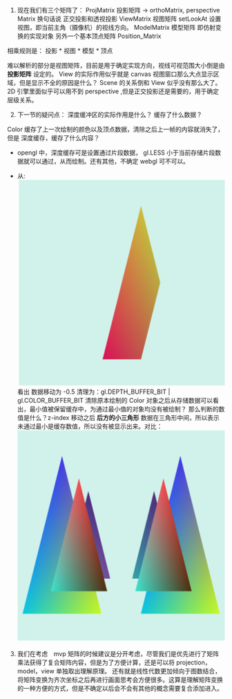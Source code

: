 1. 现在我们有三个矩阵了：
ProjMatrix 投影矩阵 -> orthoMatrix, perspective Matrix 换句话说 正交投影和透视投影
ViewMatrix 视图矩阵 setLookAt 设置视图，即当前主角（摄像机）的视线方向。
ModelMatrix 模型矩阵 即仿射变换的实现对象
另外一个基本顶点矩阵
Position_Matrix

相乘规则是：
投影 * 视图 * 模型 * 顶点

难以解析的部分是视图矩阵，目前是用于确定实现方向，视线可视范围大小倒是由 __投影矩阵__ 设定的。
View 的实际作用似乎就是 canvas 视图窗口那么大点显示区域，但是显示不全的原因是什么？ Scene 的关系倒和 View 似乎没有那么大了。
2D 引擎里面似乎可以用不到 perspective ,但是正交投影还是需要的，用于确定层级关系。


2. 下一节的疑问点：
深度缓冲区的实际作用是什么？
缓存了什么数据？

Color 缓存了上一次绘制的颜色以及顶点数据，清除之后上一帧的内容就消失了，但是 深度缓存，缓存了什么内容？
- opengl 中，深度缓存可是设置通过片段数据， gl.LESS 小于当前存储片段数据就可以通过，从而绘制。还有其他，不确定 webgl 可不可以。

- 从: <br>
 ![depthTest](../depthBuffer/depthTest.png) <br>
 看出 数据移动为 -0.5 清理为：gl.DEPTH_BUFFER_BIT | gl.COLOR_BUFFER_BIT
 清除原本绘制的 Color 对象之后从存储数据可以看出，最小值被保留缓存中，为通过最小值的对象均没有被绘制？
 那么判断的数值是什么？z-index 移动之后 __后方的小三角形__ 数据在三角形中间，所以表示未通过最小是缓存数值，所以没有被显示出来。对比：<br>
 ![undepthTest](../depthBuffer/unDepthTest.png)

 3. 我们在考虑　mvp 矩阵的时候建议是分开考虑，尽管我们是优先进行了矩阵乘法获得了复合矩阵内容，但是为了方便计算，还是可以将 projection，model，view 单独取出理解原理。
 还有就是线性代数更加倾向于图数结合，将矩阵变换为齐次坐标之后再进行画面思考会方便很多。这算是理解矩阵变换的一种方便的方式，但是不确定以后会不会有其他的概念需要复合添加进入。